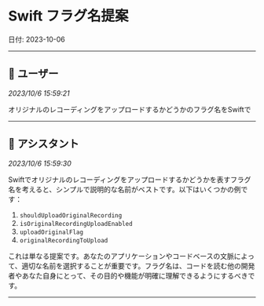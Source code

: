 # Swift フラグ名提案

日付: 2023-10-06

---

## 👤 ユーザー
*2023/10/6 15:59:21*

オリジナルのレコーディングをアップロードするかどうかのフラグ名をSwiftで

---

## 🤖 アシスタント
*2023/10/6 15:59:30*

Swiftでオリジナルのレコーディングをアップロードするかどうかを表すフラグ名を考えると、シンプルで説明的な名前がベストです。以下はいくつかの例です：

1. `shouldUploadOriginalRecording`
2. `isOriginalRecordingUploadEnabled`
3. `uploadOriginalFlag`
4. `originalRecordingToUpload`

これは単なる提案です。あなたのアプリケーションやコードベースの文脈によって、適切な名前を選択することが重要です。フラグ名は、コードを読む他の開発者やあなた自身にとって、その目的や機能が明確に理解できるようにするべきです。

---
